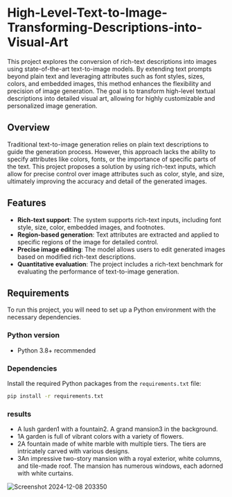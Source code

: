 # High-Level-Text-to-Image-Transforming-Descriptions-into-Visual-Art

This project explores the conversion of rich-text descriptions into images using state-of-the-art text-to-image models. By extending text prompts beyond plain text and leveraging attributes such as font styles, sizes, colors, and embedded images, this method enhances the flexibility and precision of image generation. The goal is to transform high-level textual descriptions into detailed visual art, allowing for highly customizable and personalized image generation.

## Overview

Traditional text-to-image generation relies on plain text descriptions to guide the generation process. However, this approach lacks the ability to specify attributes like colors, fonts, or the importance of specific parts of the text. This project proposes a solution by using rich-text inputs, which allow for precise control over image attributes such as color, style, and size, ultimately improving the accuracy and detail of the generated images.

## Features

- **Rich-text support**: The system supports rich-text inputs, including font style, size, color, embedded images, and footnotes.
- **Region-based generation**: Text attributes are extracted and applied to specific regions of the image for detailed control.
- **Precise image editing**: The model allows users to edit generated images based on modified rich-text descriptions.
- **Quantitative evaluation**: The project includes a rich-text benchmark for evaluating the performance of text-to-image generation.

## Requirements

To run this project, you will need to set up a Python environment with the necessary dependencies.

### Python version

- Python 3.8+ recommended

### Dependencies

Install the required Python packages from the `requirements.txt` file:

```bash
pip install -r requirements.txt
```

### results

- A lush garden1 with a fountain2. A grand mansion3 in the background. 
- 1A garden is full of vibrant colors with a variety of flowers. 
- 2A fountain made of white marble with multiple tiers. The tiers are intricately carved with various designs. 
- 3An impressive two-story mansion with a royal exterior, white columns, and tile-made roof. The mansion has numerous windows, each adorned with white curtains.

![Screenshot 2024-12-08 203350](https://github.com/user-attachments/assets/cd77871e-cfe7-4da0-8390-0558eeb37c09)

